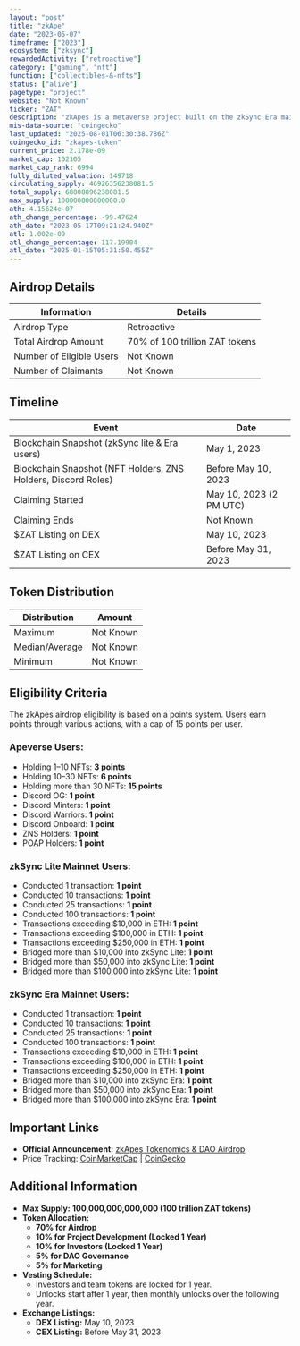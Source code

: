 ```yaml
---
layout: "post"
title: "zkApe"
date: "2023-05-07"
timeframe: ["2023"]
ecosystem: ["zksync"]
rewardedActivity: ["retroactive"]
category: ["gaming", "nft"]
function: ["collectibles-&-nfts"]
status: ["alive"]
pagetype: "project"
website: "Not Known"
ticker: "ZAT"
description: "zkApes is a metaverse project built on the zkSync Era mainnet, known as Apeverse. It focuses on entertainment, education, interaction, and expression, incorporating NFTs, gaming, and decentralized finance."
mis-data-source: "coingecko"
last_updated: "2025-08-01T06:30:38.786Z"
coingecko_id: "zkapes-token"
current_price: 2.178e-09
market_cap: 102105
market_cap_rank: 6994
fully_diluted_valuation: 149718
circulating_supply: 46926356238081.5
total_supply: 68808896238081.5
max_supply: 100000000000000.0
ath: 4.15624e-07
ath_change_percentage: -99.47624
ath_date: "2023-05-17T09:21:24.940Z"
atl: 1.002e-09
atl_change_percentage: 117.19904
atl_date: "2025-01-15T05:31:50.455Z"
---
```


## Airdrop Details

| Information              | Details                        |
| ------------------------ | ------------------------------ |
| Airdrop Type             | Retroactive                    |
| Total Airdrop Amount     | 70% of 100 trillion ZAT tokens |
| Number of Eligible Users | Not Known                      |
| Number of Claimants      | Not Known                      |

## Timeline

| Event                                                         | Date                    |
| ------------------------------------------------------------- | ----------------------- |
| Blockchain Snapshot (zkSync lite & Era users)                 | May 1, 2023             |
| Blockchain Snapshot (NFT Holders, ZNS Holders, Discord Roles) | Before May 10, 2023     |
| Claiming Started                                              | May 10, 2023 (2 PM UTC) |
| Claiming Ends                                                 | Not Known               |
| $ZAT Listing on DEX                                           | May 10, 2023            |
| $ZAT Listing on CEX                                           | Before May 31, 2023     |

## Token Distribution

| Distribution   | Amount    |
| -------------- | --------- |
| Maximum        | Not Known |
| Median/Average | Not Known |
| Minimum        | Not Known |

## Eligibility Criteria

The zkApes airdrop eligibility is based on a points system. Users earn points through various actions, with a cap of 15 points per user.

### **Apeverse Users:**

- Holding 1–10 NFTs: **3 points**
- Holding 10–30 NFTs: **6 points**
- Holding more than 30 NFTs: **15 points**
- Discord OG: **1 point**
- Discord Minters: **1 point**
- Discord Warriors: **1 point**
- Discord Onboard: **1 point**
- ZNS Holders: **1 point**
- POAP Holders: **1 point**

### **zkSync Lite Mainnet Users:**

- Conducted 1 transaction: **1 point**
- Conducted 10 transactions: **1 point**
- Conducted 25 transactions: **1 point**
- Conducted 100 transactions: **1 point**
- Transactions exceeding $10,000 in ETH: **1 point**
- Transactions exceeding $100,000 in ETH: **1 point**
- Transactions exceeding $250,000 in ETH: **1 point**
- Bridged more than $10,000 into zkSync Lite: **1 point**
- Bridged more than $50,000 into zkSync Lite: **1 point**
- Bridged more than $100,000 into zkSync Lite: **1 point**

### **zkSync Era Mainnet Users:**

- Conducted 1 transaction: **1 point**
- Conducted 10 transactions: **1 point**
- Conducted 25 transactions: **1 point**
- Conducted 100 transactions: **1 point**
- Transactions exceeding $10,000 in ETH: **1 point**
- Transactions exceeding $100,000 in ETH: **1 point**
- Transactions exceeding $250,000 in ETH: **1 point**
- Bridged more than $10,000 into zkSync Era: **1 point**
- Bridged more than $50,000 into zkSync Era: **1 point**
- Bridged more than $100,000 into zkSync Era: **1 point**

## Important Links

- **Official Announcement:** [zkApes Tokenomics & DAO Airdrop](https://zkape.medium.com/zkapes-tokenomics-and-dao-airdrop-6d653e6fdcd9)
- Price Tracking: [CoinMarketCap](https://coinmarketcap.com/currencies/zkapes-token) | [CoinGecko](https://www.coingecko.com/en/coins/zkapes-token)

## Additional Information

- **Max Supply:** **100,000,000,000,000 (100 trillion ZAT tokens)**
- **Token Allocation:**
  - **70% for Airdrop**
  - **10% for Project Development (Locked 1 Year)**
  - **10% for Investors (Locked 1 Year)**
  - **5% for DAO Governance**
  - **5% for Marketing**
- **Vesting Schedule:**
  - Investors and team tokens are locked for 1 year.
  - Unlocks start after 1 year, then monthly unlocks over the following year.
- **Exchange Listings:**
  - **DEX Listing:** May 10, 2023
  - **CEX Listing:** Before May 31, 2023